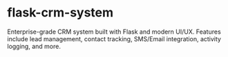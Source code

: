 # flask-crm-system
Enterprise-grade CRM system built with Flask and modern UI/UX. Features include lead management, contact tracking, SMS/Email integration, activity logging, and more.

